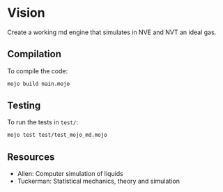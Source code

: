 # Vision 

Create a working md engine that simulates in NVE and NVT an ideal gas.

## Compilation
To compile the code:
```bash
mojo build main.mojo 
```

## Testing
To run the tests in `test/`:
```bash
mojo test test/test_mojo_md.mojo
```

## Resources
- Allen: Computer simulation of liquids
- Tuckerman: Statistical mechanics, theory and simulation


